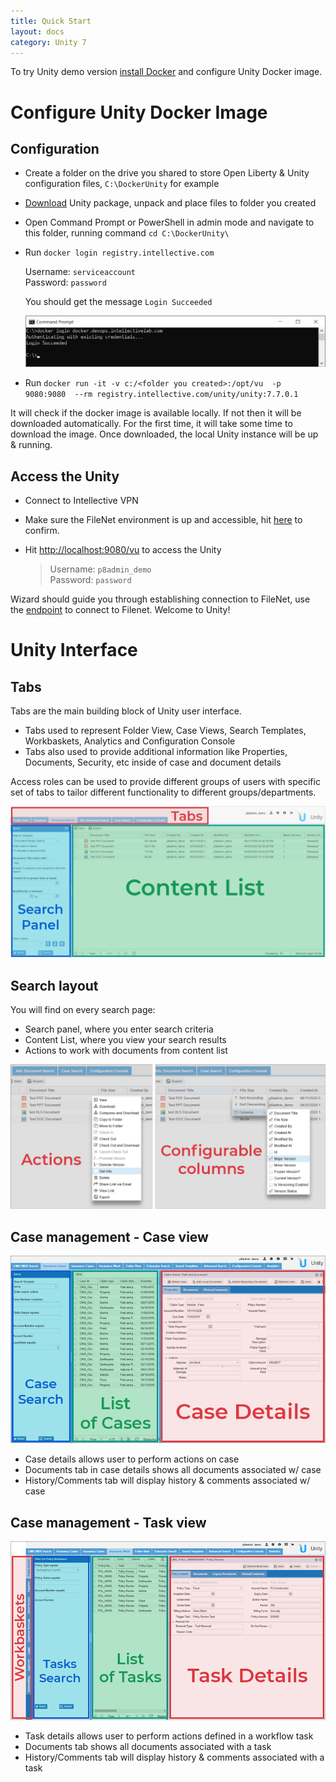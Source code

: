 ```yaml
---
title: Quick Start
layout: docs
category: Unity 7
---
```

To try Unity demo version [install Docker](../tutorials-and-development/how-to-install-docker.md) and configure Unity Docker image. 

# Configure Unity Docker Image
 
## Configuration 

- Create a folder on the drive you shared to store Open Liberty & Unity configuration files, `C:\DockerUnity` for example 
- [Download](quick-start/downloads/unity-package.zip) Unity package, unpack and place files to folder you created 
- Open Command Prompt or PowerShell in admin mode and navigate to this folder, running command 
 `cd C:\DockerUnity\`
- Run `docker login registry.intellective.com` 

	Username: `serviceaccount`  
	Password: `password` 

	You should get the message `Login Succeeded` 

	![unity-cmd](quick-start/images/image1.png) 
	
- Run `docker run -it -v c:/<folder you created>:/opt/vu  -p 9080:9080  --rm registry.intellective.com/unity/unity:7.7.0.1`  

It will check if the docker image is available locally.
If not then it will be downloaded automatically.
For the first time, it will take some time to download the image.
Once downloaded, the local Unity instance will be up & running. 

## Access the Unity  

- Connect to Intellective VPN
- Make sure the FileNet environment is up and accessible, hit [here](http://172.31.27.3:9080/wsi/FNCEWS40MTOM/) to confirm.

- Hit [http://localhost:9080/vu](http://localhost:9080/vu) to access the Unity

	> Username: `p8admin_demo`  
	> Password: `password`
	
Wizard should guide you through establishing connection to FileNet, use the [endpoint](http://172.31.27.3:9080/wsi/FNCEWS40MTOM/) to connect to Filenet. 
Welcome to Unity! 
	
# Unity Interface ## 

## Tabs 

Tabs are the main building block of Unity user interface. 

- Tabs used to represent Folder View, Case Views, Search Templates, Workbaskets, Analytics and Configuration Console 
- Tabs also used to provide additional information like Properties, Documents, Security, etc inside of case and document details  
	
Access roles can be used to provide different groups of users with specific set of tabs to tailor different functionality to different groups/departments. 

![Search layout](quick-start/images/image2.png) 

## Search layout  

You will find on every search page: 

- Search panel, where you enter search criteria 
- Content List, where you view your search results 
- Actions to work with documents from content list 

![Actions](quick-start/images/image3.png) 

## Case management - Case view 

![Case Views](quick-start/images/image4.png)

- Case details allows user to perform actions on case
- Documents tab in case details shows all documents associated w/ case
- History/Comments tab will display history & comments associated w/ case 

## Case management - Task view 

![Case Views](quick-start/images/image5.png) 

- Task details allows user to perform actions defined in a workflow task
- Documents tab shows all documents associated with a task
- History/Comments tab will display history & comments associated with a task 